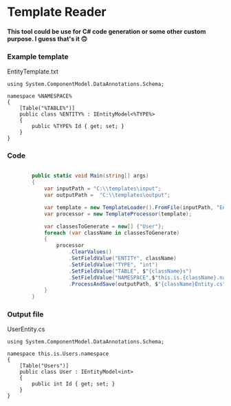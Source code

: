 # Template Reader
#### This tool could be use for C# code generation or some other custom purpose. I guess that's it 🙃

### Example template 
EntityTemplate.txt
```  
using System.ComponentModel.DataAnnotations.Schema;

namespace %NAMESPACE%
{
    [Table("%TABLE%")]
    public class %ENTITY% : IEntityModel<%TYPE%>
    {
        public %TYPE% Id { get; set; }
    }
}
```

### Code 

``` C#

        public static void Main(string[] args)
        {
            var inputPath = "C:\\templates\input";
            var outputPath =  "C:\\templates\output";

            var template = new TemplateLoader().FromFile(inputPath, "EntityTemplate.txt", "%");
            var processor = new TemplateProcessor(template);

            var classesToGenerate = new[] {"User"};
            foreach (var className in classesToGenerate)
            {
                processor
                    .ClearValues()
                    .SetFieldValue("ENTITY", className)
                    .SetFieldValue("TYPE", "int")
                    .SetFieldValue("TABLE", $"{className}s")
                    .SetFieldValue("NAMESPACE",$"this.is.{className}.namespace")
                    .ProcessAndSave(outputPath, $"{className}Entity.cs");
            }
        }

```

### Output file
UserEntity.cs
```
using System.ComponentModel.DataAnnotations.Schema;

namespace this.is.Users.namespace
{
    [Table("Users")]
    public class User : IEntityModel<int>
    {
        public int Id { get; set; }
    }
}
```
